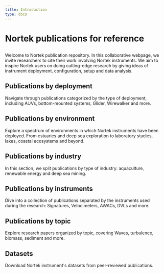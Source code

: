 ```yaml
---
title: Introduction
type: docs
---
```


# Nortek publications for reference

## 

Welcome to Nortek publication repository. In this collaborative webpage, we invite researchers to cite their work involving Nortek instruments. We aim to inspire Nortek users on doing cutting-edge research by giving ideas of instrument deployment, configuration, setup and data analysis.

## Publications by deployment

Navigate through publications categorized by the type of deployment, including AUVs, bottom-mounted systems, Glider, Wirewalker and more.

## Publications by environment

Explore a spectrum of environments in which Nortek instruments have been deployed. From estuaries and deep sea exploration to laboratory studies, lakes, coastal ecosystems and beyond.

## Publications by industry

In this section, we split publications by type of industry: aquaculture, renewable energy and deep sea mining.

## Publications by instruments

Dive into a collection of publications separated by the instruments used during the research: 
Signatures, Velocimeters, AWACs, DVLs and more.

## Publications by topic

Explore research papers organized by topic, covering Waves, turbulence, biomass, sediment and more.

## Datasets
Download Nortek instrument's datasets from peer-reviewed publications.


